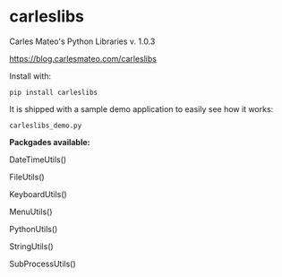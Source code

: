 # carleslibs

Carles Mateo's Python Libraries v. 1.0.3

https://blog.carlesmateo.com/carleslibs

Install with:

```pip install carleslibs```

It is shipped with a sample demo application to easily see how it works:

```carleslibs_demo.py```

**Packgades available:**

DateTimeUtils()

FileUtils()

KeyboardUtils()

MenuUtils()

PythonUtils()

StringUtils()

SubProcessUtils()

